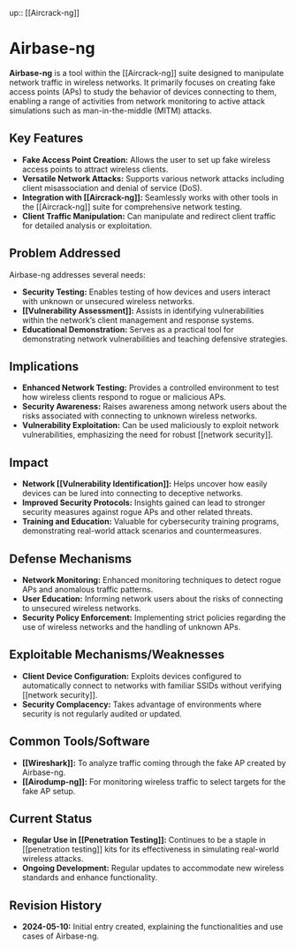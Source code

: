 up:: [[Aircrack-ng]]
# Airbase-ng

**Airbase-ng** is a tool within the [[Aircrack-ng]] suite designed to manipulate network traffic in wireless networks. It primarily focuses on creating fake access points (APs) to study the behavior of devices connecting to them, enabling a range of activities from network monitoring to active attack simulations such as man-in-the-middle (MITM) attacks.

## Key Features

- **Fake Access Point Creation:** Allows the user to set up fake wireless access points to attract wireless clients.
- **Versatile Network Attacks:** Supports various network attacks including client misassociation and denial of service (DoS).
- **Integration with [[Aircrack-ng]]:** Seamlessly works with other tools in the [[Aircrack-ng]] suite for comprehensive network testing.
- **Client Traffic Manipulation:** Can manipulate and redirect client traffic for detailed analysis or exploitation.

## Problem Addressed

Airbase-ng addresses several needs:

- **Security Testing:** Enables testing of how devices and users interact with unknown or unsecured wireless networks.
- **[[Vulnerability Assessment]]:** Assists in identifying vulnerabilities within the network’s client management and response systems.
- **Educational Demonstration:** Serves as a practical tool for demonstrating network vulnerabilities and teaching defensive strategies.

## Implications

- **Enhanced Network Testing:** Provides a controlled environment to test how wireless clients respond to rogue or malicious APs.
- **Security Awareness:** Raises awareness among network users about the risks associated with connecting to unknown wireless networks.
- **Vulnerability Exploitation:** Can be used maliciously to exploit network vulnerabilities, emphasizing the need for robust [[network security]].

## Impact

- **Network [[Vulnerability Identification]]:** Helps uncover how easily devices can be lured into connecting to deceptive networks.
- **Improved Security Protocols:** Insights gained can lead to stronger security measures against rogue APs and other related threats.
- **Training and Education:** Valuable for cybersecurity training programs, demonstrating real-world attack scenarios and countermeasures.

## Defense Mechanisms

- **Network Monitoring:** Enhanced monitoring techniques to detect rogue APs and anomalous traffic patterns.
- **User Education:** Informing network users about the risks of connecting to unsecured wireless networks.
- **Security Policy Enforcement:** Implementing strict policies regarding the use of wireless networks and the handling of unknown APs.

## Exploitable Mechanisms/Weaknesses

- **Client Device Configuration:** Exploits devices configured to automatically connect to networks with familiar SSIDs without verifying [[network security]].
- **Security Complacency:** Takes advantage of environments where security is not regularly audited or updated.

## Common Tools/Software

- **[[Wireshark]]:** To analyze traffic coming through the fake AP created by Airbase-ng.
- **[[Airodump-ng]]:** For monitoring wireless traffic to select targets for the fake AP setup.

## Current Status

- **Regular Use in [[Penetration Testing]]:** Continues to be a staple in [[penetration testing]] kits for its effectiveness in simulating real-world wireless attacks.
- **Ongoing Development:** Regular updates to accommodate new wireless standards and enhance functionality.

## Revision History

- **2024-05-10:** Initial entry created, explaining the functionalities and use cases of Airbase-ng.